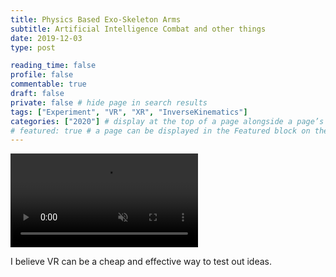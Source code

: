 ```yaml
---
title: Physics Based Exo-Skeleton Arms
subtitle: Artificial Intelligence Combat and other things
date: 2019-12-03
type: post

reading_time: false
profile: false
commentable: true
draft: false
private: false # hide page in search results
tags: ["Experiment", "VR", "XR", "InverseKinematics"]
categories: ["2020"] # display at the top of a page alongside a page’s metadata
# featured: true # a page can be displayed in the Featured block on the homepage. This is useful for sticky, announcement blog posts or selected publications etc.
---
```

<div class="video_thing">
    <video muted autoplay="" name="media" loop=""><source src="https://raw.githack.com/Denchyaknow/GitSite_Dencho/Develop/images/physicsBasedExoArms/XRLog_2020_001.webm" type="video/mp4"></video>
</div>

<p>I believe VR can be a cheap and effective way to test out ideas.</p>

<!--more-->


